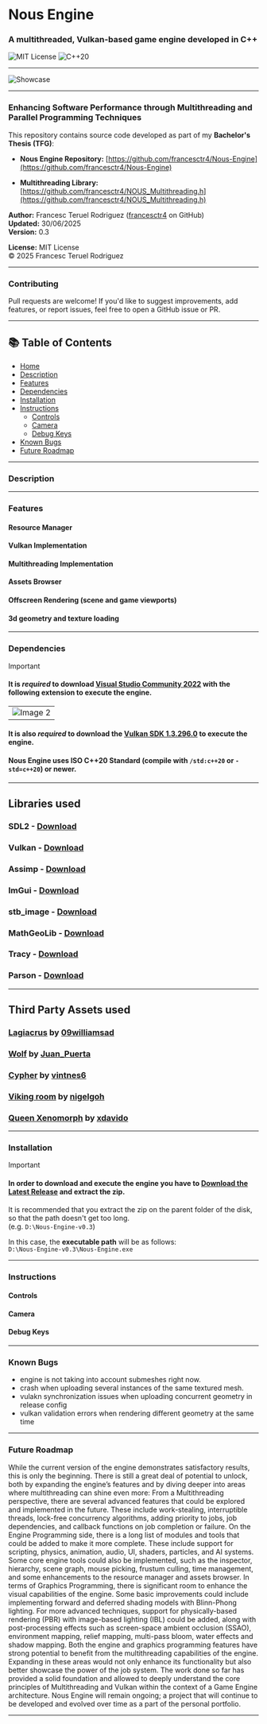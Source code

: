 # Nous Engine
### **A multithreaded, Vulkan-based game engine developed in C++**

![MIT License](https://img.shields.io/badge/license-MIT-blue.svg)
![C++20](https://img.shields.io/badge/C%2B%2B-20%2B-blue)

---

![Showcase](https://github.com/user-attachments/assets/384d2461-457c-42ee-ba22-7a63221d16c2)

---

### **Enhancing Software Performance through Multithreading and Parallel Programming Techniques**

This repository contains source code developed as part of my **Bachelor's Thesis (TFG)**:

- **Nous Engine Repository:** [https://github.com/francesctr4/Nous-Engine](https://github.com/francesctr4/Nous-Engine)

- **Multithreading Library:** [https://github.com/francesctr4/NOUS_Multithreading.h](https://github.com/francesctr4/NOUS_Multithreading.h)

**Author:** Francesc Teruel Rodriguez ([francesctr4](https://github.com/francesctr4) on GitHub)  
**Updated:** 30/06/2025  
**Version:** 0.3  

**License:** MIT License  
© 2025 Francesc Teruel Rodriguez

---

### **Contributing**
Pull requests are welcome! If you'd like to suggest improvements, add features, or report issues, feel free to open a GitHub issue or PR.

---

## 📚 **Table of Contents**

- [Home](#nous-engine)
- [Description](#description)
- [Features](#features)
- [Dependencies](#dependencies)
- [Installation](#installation)
- [Instructions](#usage-instructions)  
  - [Controls](#controls)  
  - [Camera](#camera)  
  - [Debug Keys](#debug-keys)
- [Known Bugs](#known-bugs)
- [Future Roadmap](#future-roadmap)

---

### **Description**

---

### **Features**

#### Resource Manager
#### Vulkan Implementation
#### Multithreading Implementation
#### Assets Browser
#### Offscreen Rendering (scene and game viewports)
#### 3d geometry and texture loading

---

### **Dependencies**  

> [!IMPORTANT]
> #### It is _required_ to download [Visual Studio Community 2022](https://visualstudio.microsoft.com/es/free-developer-offers/) with the following extension to execute the engine.
> <table>
>   <tr>
>     <td align="center">
>       <img src="https://github.com/Clapcom-Studios/Alien-Extraction/assets/99948892/ded6aef0-c9ff-4666-95cb-3123b605b5cf" alt="Image 2"/>
>     </td>
>   </tr>
> </table>
>
> #### It is also _required_ to download the [Vulkan SDK 1.3.296.0](https://sdk.lunarg.com/sdk/download/1.3.296.0/windows/VulkanSDK-1.3.296.0-Installer.exe) to execute the engine.
> #### Nous Engine uses ISO C++20 Standard (compile with `/std:c++20` or `-std=c++20`) or newer.

---

## Libraries used

### SDL2 - [Download](https://github.com/libsdl-org/SDL/releases/tag/release-2.28.5)
### Vulkan - [Download](https://github.com/nothings/stb/blob/master/stb_image.h)
### Assimp - [Download](https://github.com/assimp/assimp/releases/tag/v5.3.1)
### ImGui - [Download](https://github.com/nothings/stb/blob/master/stb_image.h)
### stb_image - [Download](https://github.com/nothings/stb/blob/master/stb_image.h)
### MathGeoLib - [Download](https://github.com/nothings/stb/blob/master/stb_image.h)
### Tracy - [Download](https://github.com/nothings/stb/blob/master/stb_image.h)
### Parson - [Download]()

---

## Third Party Assets used

### [Lagiacrus](https://skfb.ly/oZrqM) by [09williamsad](https://sketchfab.com/adamw1806)
### [Wolf](https://skfb.ly/KJpv) by [Juan_Puerta](https://sketchfab.com/Juan_Puerta)
### [Cypher](https://skfb.ly/6SnPX) by [vintnes6](https://sketchfab.com/vintnes6)
### [Viking room](https://skfb.ly/VAKF) by [nigelgoh](https://sketchfab.com/nigelgoh)
### [Queen Xenomorph](https://github.com/Clapcom-Studios/Alien-Extraction) by [xdavido](https://github.com/xdavido)

---

### **Installation**

> [!IMPORTANT]
> #### In order to download and execute the engine you have to [Download the Latest Release](https://github.com/francesctr4/Nous-Engine/releases) and extract the zip.
> It is recommended that you extract the zip on the parent folder of the disk, so that the path doesn't get too long. <br>
> (e.g. ```D:\Nous-Engine-v0.3```)
>
> In this case, the **executable path** will be as follows: <br>
> ```D:\Nous-Engine-v0.3\Nous-Engine.exe```

---

### **Instructions**
#### **Controls**
#### **Camera**
#### **Debug Keys**

---

### **Known Bugs**

- engine is not taking into account submeshes right now.
- crash when uploading several instances of the same textured mesh.
- vulakn synchronization issues when uploading concurrent geometry in release config
- vulkan validation errors when rendering different geometry at the same time

---

### **Future Roadmap**

While the current version of the engine demonstrates satisfactory results, this is only the beginning. There is still a great deal of potential to unlock, both by expanding the engine’s features and by diving deeper into areas where multithreading can shine even more:
From a Multithreading perspective, there are several advanced features that could be explored and implemented in the future. These include work-stealing, interruptible threads, lock-free concurrency algorithms, adding priority to jobs, job dependencies, and callback functions on job completion or failure.
On the Engine Programming side, there is a long list of modules and tools that could be added to make it more complete. These include support for scripting, physics, animation, audio, UI, shaders, particles, and AI systems. Some core engine tools could also be implemented, such as the inspector, hierarchy, scene graph, mouse picking, frustum culling, time management, and some enhancements to the resource manager and assets browser.
In terms of Graphics Programming, there is significant room to enhance the visual capabilities of the engine. Some basic improvements could include implementing forward and deferred shading models with Blinn-Phong lighting. For more advanced techniques, support for physically-based rendering (PBR) with image-based lighting (IBL) could be added, along with post-processing effects such as screen-space ambient occlusion (SSAO), environment mapping, relief mapping, multi-pass bloom, water effects and shadow mapping.
Both the engine and graphics programming features have strong potential to benefit from the multithreading capabilities of the engine. Expanding in these areas would not only enhance its functionality but also better showcase the power of the job system. The work done so far has provided a solid foundation and allowed to deeply understand the core principles of Multithreading and Vulkan within the context of a Game Engine architecture. Nous Engine will remain ongoing; a project that will continue to be developed and evolved over time as a part of the personal portfolio.

---
